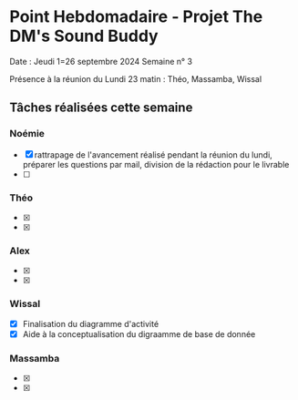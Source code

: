  # Point Hebdomadaire - Projet The DM's Sound Buddy


Date : Jeudi 1=26 septembre 2024
Semaine n° 3

Présence à la réunion du Lundi 23 matin : Théo, Massamba, Wissal
## Tâches réalisées cette semaine

### Noémie

- [x] rattrapage de l'avancement réalisé pendant la réunion du lundi, préparer les questions par mail, division de la rédaction pour le livrable
- [ ] 

### Théo

- [x] 
- [x] 

### Alex

- [x]
- [x]

### Wissal

- [x] Finalisation du diagramme d'activité 
- [x] Aide à la conceptualisation du digraamme de base de donnée

### Massamba

- [x]
- [x]
